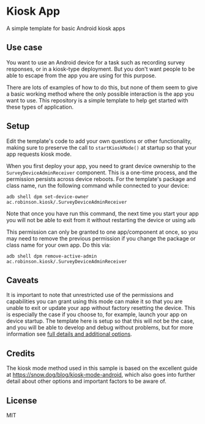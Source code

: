 Kiosk App
=========
A simple template for basic Android kiosk apps


Use case
--------
You want to use an Android device for a task such as recording survey responses, or in a kiosk-type deployment. But you don't want people to be able to escape from the app you are using for this purpose.

There are lots of examples of how to do this, but none of them seem to give a basic working method where the only possible interaction is the app you want to use. This repository is a simple template to help get started with these types of application.


Setup
-----
Edit the template's code to add your own questions or other functionality, making sure to preserve the call to `startKioskMode()` at startup so that your app requests kiosk mode.

When you first deploy your app, you need to grant device ownership to the `SurveyDeviceAdminReceiver` component. This is a one-time process, and the permission persists across device reboots. For the template's package and class name, run the following command while connected to your device:

`adb shell dpm set-device-owner ac.robinson.kiosk/.SurveyDeviceAdminReceiver`

Note that once you have run this command, the next time you start your app you will not be able to exit from it without restarting the device or using `adb`

This permission can only be granted to one app/component at once, so you may need to remove the previous permission if you change the package or class name for your own app. Do this via:

`adb shell dpm remove-active-admin ac.robinson.kiosk/.SurveyDeviceAdminReceiver`


Caveats
-------
It is important to note that unrestricted use of the permissions and capabilities you can grant using this mode can make it so that you are unable to exit or update your app without factory resetting the device. This is especially the case if you choose to, for example, launch your app on device startup. The template here is setup so that this will not be the case, and you will be able to develop and debug without problems, but for more information see [full details and additional options](https://snow.dog/blog/kiosk-mode-android).


Credits
-------
The kiosk mode method used in this sample is based on the excellent guide at https://snow.dog/blog/kiosk-mode-android, which also goes into further detail about other options and important factors to be aware of.


License
-------
MIT
